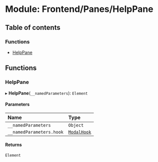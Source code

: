 # Module: Frontend/Panes/HelpPane

## Table of contents

### Functions

- [HelpPane](Frontend_Panes_HelpPane.md#helppane)

## Functions

### HelpPane

▸ **HelpPane**(`__namedParameters`): `Element`

#### Parameters

| Name                     | Type                                                 |
| :----------------------- | :--------------------------------------------------- |
| `__namedParameters`      | `Object`                                             |
| `__namedParameters.hook` | [`ModalHook`](Frontend_Views_ModalPane.md#modalhook) |

#### Returns

`Element`
